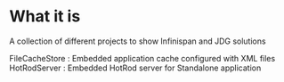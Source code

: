 

What it is
===========

A collection of different projects to show Infinispan and JDG solutions


FileCacheStore   : Embedded application cache configured with XML files
HotRodServer     : Embedded HotRod server for Standalone application
